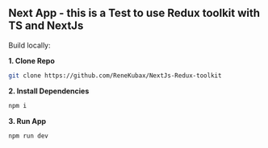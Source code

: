 

## Next App -  this is a Test to use Redux toolkit with TS and NextJs


Build locally:

**1. Clone Repo**

```bash
git clone https://github.com/ReneKubax/NextJs-Redux-toolkit
```

**2. Install Dependencies**

```bash
npm i
```


**3. Run App**

```bash
npm run dev
```
